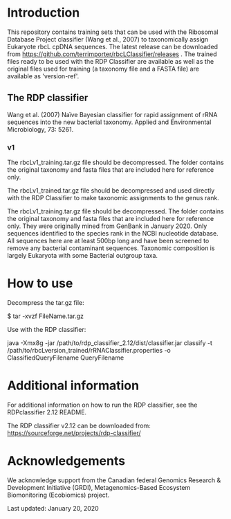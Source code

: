 # Introduction

This repository contains training sets that can be used with the Ribosomal Database Project classifier (Wang et al., 2007) to taxonomically assign Eukaryote rbcL cpDNA sequences.  The latest release can be downloaded from https://github.com/terrimporter/rbcLClassifier/releases .  The trained files ready to be used with the RDP Classifier are available as well as the original files used for training (a taxonomy file and a FASTA file) are available as 'version-ref'.

## The RDP classifier 
Wang et al. (2007) Naïve Bayesian classifier for rapid assignment of rRNA sequences into the new bacterial taxonomy.  Applied and Environmental Microbiology, 73: 5261.

### v1

The rbcLv1_training.tar.gz file should be decompressed.  The folder contains the original taxonomy and fasta files that are included here for reference only. 

The rbcLv1_trained.tar.gz file should be decompressed and used directly with the RDP Classifier to make taxonomic assignments to the genus rank.

The rbcLv1_training.tar.gz file should be decompressed.  The folder contains the original taxonomy and fasta files that are included here for reference only.  They were originally mined from GenBank in January 2020.  Only sequences identified to the species rank in the NCBI nucleotide database.  All sequences here are at least 500bp long and have been screened to remove any bacterial contaminant sequences.  Taxonomic composition is largely Eukaryota with some Bacterial outgroup taxa.  

# How to use

Decompress the tar.gz file:

$ tar -xvzf FileName.tar.gz

Use with the RDP classifier:

java -Xmx8g -jar /path/to/rdp_classifier_2.12/dist/classifier.jar classify -t /path/to/rbcLversion_trained/rRNAClassifier.properties -o ClassifiedQueryFilename QueryFilename

# Additional information

For additional information on how to run the RDP classifier, see the RDPclassifier 2.12 README.

The RDP classifier v2.12 can be downloaded from:
https://sourceforge.net/projects/rdp-classifier/

# Acknowledgements

We acknowledge support from the Canadian federal Genomics Research & Development Initiative (GRDI), Metagenomics-Based Ecosystem Biomonitoring (Ecobiomics) project.

Last updated: January 20, 2020
